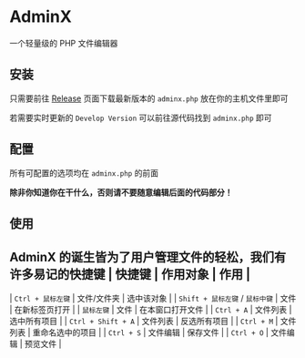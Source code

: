 # AdminX
一个轻量级的 PHP 文件编辑器

## 安装
只需要前往 [Release](https://github.com/1689295608/AdminX/releases) 页面下载最新版本的 `adminx.php` 放在你的主机文件里即可

若需要实时更新的 `Develop Version` 可以前往源代码找到 `adminx.php` 即可

## 配置
所有可配置的选项均在 `adminx.php` 的前面

**除非你知道你在干什么，否则请不要随意编辑后面的代码部分！**

## 使用
AdminX 的诞生皆为了用户管理文件的轻松，我们有许多易记的快捷键
|      快捷键                    |   作用对象   |      作用      |
-----------------------------------------------------------------
| `Ctrl + 鼠标左键`              | 文件/文件夹  | 选中该对象       |
| `Shift + 鼠标左键` / `鼠标中键` | 文件        | 在新标签页打开    |
| `鼠标左键`                     | 文件        | 在本窗口打开文件   |
| `Ctrl + A`                    | 文件列表     | 选中所有项目      |
| `Ctrl + Shift + A`            | 文件列表     | 反选所有项目      |
| `Ctrl + M`                    | 文件列表     | 重命名选中的项目  |
| `Ctrl + S`                    | 文件编辑     | 保存文件         |
| `Ctrl + O`                    | 文件编辑     | 预览文件         |
